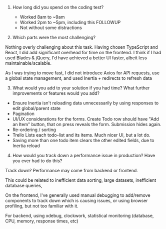 1. How long did you spend on the coding test?
    - Worked 8am to ~9am
    - Worked 2pm to ~5pm, including this FOLLOWUP
    - Not without some distractions

2. Which parts were the most challenging?

Nothing overly challenging about this task. Having chosen TypeScript and React, I did add significant overhead for time on the frontend. I think if I had used Blades & jQuery, I'd have achieved a better UI faster, albeit less maintainable/scalable.

As I was trying to move fast, I did not introduce Axios for API requests, use a global state management, and used Inertia + redirects to refresh data

3. What would you add to your solution if you had time? What further improvements or features would you add?

- Ensure Inertia isn't reloading data unnecessarily by using responses to edit global/parent state
- Pagination
- UI/UX considerations for the forms. Create Todo row should have "Add an Item" button, that on press reveals the form. Submission hides again.
- Re-ordering / sorting
- Trello Lists each todo-list and its items. Much nicer UI, but a lot do.
- Saving more than one todo item clears the other edited fields, due to Inertia reload

4. How would you track down a performance issue in production? Have you ever had to do this?

Track down? Performance may come from backend or frontend. 

This could be related to inefficient data sorting, large datasets, inefficient database queries,

On the frontend, I've generally used manual debugging to add/remove components to track down which is causing issues, or using browser profiling, but not too familiar with it.

For backend, using xdebug, clockwork, statistical monitoring (database, CPU, memory, response times, etc)
